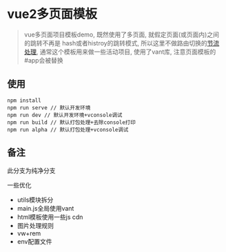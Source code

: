 # vue2多页面模板
> vue多页面项目模板demo, 既然使用了多页面, 就假定页面(或页面内)之间的跳转不再是 hash或者histroy的跳转模式, 所以这里不做路由切换的[节流处理](https://git.pc.com.cn/cdc/tpl/vue-template/blob/master/src/router/throttle.js), 通常这个模板用来做一些活动项目, 使用了vant库, 注意页面模板的#app会被替换

## 使用
```
npm install
npm run serve // 默认开发环境
npm run dev // 默认开发环境+vconsole调试
npm run build // 默认打包处理+去除console打印
npm run alpha // 默认打包处理+vconsole调试
```

## 备注
此分支为纯净分支

一些优化
- utils模块拆分
- main.js全局使用vant
- html模板使用一些js cdn
- 图片处理规则
- vw+rem
- env配置文件
